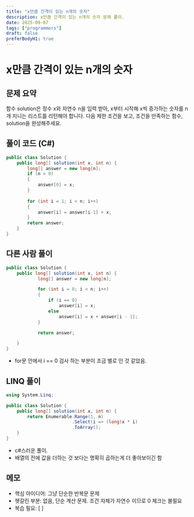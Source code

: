 ```yaml
---
title: "x만큼 간격이 있는 n개의 숫자"
description: x만큼 간격이 있는 n개의 숫자 문제 풀이.
date: 2025-09-07
tags: ["programmers"]
draft: false
preferBodyH1: true
---
```


# x만큼 간격이 있는 n개의 숫자

## 문제 요약

함수 solution은 정수 x와 자연수 n을 입력 받아, x부터 시작해 x씩 증가하는 숫자를 n개 지니는 리스트를 리턴해야 합니다. 다음 제한 조건을 보고, 조건을 만족하는 함수, solution을 완성해주세요.

## 풀이 코드 (C#)

```csharp
public class Solution {
    public long[] solution(int x, int n) {
        long[] answer = new long[n];
        if (n > 0)
        {
            answer[0] = x;
        }
        
        for (int i = 1; i < n; i++)
        {
            answer[i] = answer[i-1] + x;
        }
        return answer;
    }
}
```

## 다른 사람 풀이
```csharp
public class Solution {
    public long[] solution(int x, int n) {
            long[] answer = new long[n];

            for (int i = 0; i < n; i++)
            {
                if (i == 0)
                    answer[i] = x;
                else
                    answer[i] = x + answer[i - 1];
            }

            return answer;

    }
}
```
- for문 안에서 i == 0 검사 하는 부분이 조금 별로 인 것 같았음.

## LINQ 풀이
```csharp
using System.Linq;

public class Solution {
    public long[] solution(int x, int n) {
        return Enumerable.Range(1, n)
                         .Select(i => (long)x * i)
                         .ToArray();
    }
}
```
- c#스러운 풀이.
- 배열의 전에 값을 더하는 것 보다는 명확히 곱하는게 더 좋아보이긴 함

## 메모
- 핵심 아이디어: 그냥 단순한 반복문 문제
- 헷갈린 부분: 없음, 단순 계산 문제. 조건 자체가 자연수 이므로 0 체크는 불필요
- 복습 필요: [ ]
